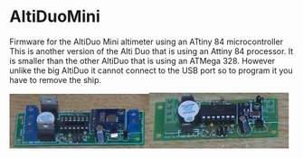 # AltiDuoMini
Firmware for the AltiDuo Mini altimeter using an ATtiny 84  microcontroller
This is another version of the Alti Duo that is using an Attiny 84 processor. It is smaller than the other AltiDuo that is using an ATMega 328. However unlike the big AltiDuo it cannot connect to the USB port so to program it you have to remove the ship.

<img src="/pictures/Alti duo-bmp085.jpg" width="49%"><img src="/pictures/altiduo-bmp180.jpg" width="49%">
